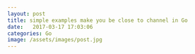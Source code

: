 ```yaml
---
layout: post
title: simple examples make you be close to channel in Go
date:   2017-03-17 17:03:06
categories: Go
image: /assets/images/post.jpg
---
```

